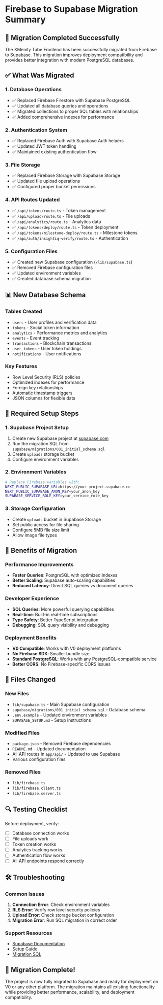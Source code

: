 # Firebase to Supabase Migration Summary

## 🎯 Migration Completed Successfully

The XMenity Tube Frontend has been successfully migrated from Firebase to Supabase. This migration improves deployment compatibility and provides better integration with modern PostgreSQL databases.

## ✅ What Was Migrated

### 1. Database Operations
- ✅ Replaced Firebase Firestore with Supabase PostgreSQL
- ✅ Updated all database queries and operations
- ✅ Migrated collections to proper SQL tables with relationships
- ✅ Added comprehensive indexes for performance

### 2. Authentication System
- ✅ Replaced Firebase Auth with Supabase Auth helpers
- ✅ Updated JWT token handling
- ✅ Maintained existing authentication flow

### 3. File Storage
- ✅ Replaced Firebase Storage with Supabase Storage
- ✅ Updated file upload operations
- ✅ Configured proper bucket permissions

### 4. API Routes Updated
- ✅ `/api/tokens/route.ts` - Token management
- ✅ `/api/upload/route.ts` - File uploads
- ✅ `/api/analytics/route.ts` - Analytics data
- ✅ `/api/tokens/deploy/route.ts` - Token deployment
- ✅ `/api/tokens/milestone-deploy/route.ts` - Milestone tokens
- ✅ `/api/auth/insightiq-verify/route.ts` - Authentication

### 5. Configuration Files
- ✅ Created new Supabase configuration (`/lib/supabase.ts`)
- ✅ Removed Firebase configuration files
- ✅ Updated environment variables
- ✅ Created database schema migration

## 📊 New Database Schema

### Tables Created
- `users` - User profiles and verification data
- `tokens` - Social token information
- `analytics` - Performance metrics and analytics
- `events` - Event tracking
- `transactions` - Blockchain transactions
- `user_tokens` - User token holdings
- `notifications` - User notifications

### Key Features
- Row Level Security (RLS) policies
- Optimized indexes for performance
- Foreign key relationships
- Automatic timestamp triggers
- JSON columns for flexible data

## 🔧 Required Setup Steps

### 1. Supabase Project Setup
1. Create new Supabase project at [supabase.com](https://supabase.com)
2. Run the migration SQL from `supabase/migrations/001_initial_schema.sql`
3. Create `uploads` storage bucket
4. Configure environment variables

### 2. Environment Variables
```bash
# Replace Firebase variables with:
NEXT_PUBLIC_SUPABASE_URL=https://your-project.supabase.co
NEXT_PUBLIC_SUPABASE_ANON_KEY=your_anon_key
SUPABASE_SERVICE_ROLE_KEY=your_service_role_key
```

### 3. Storage Configuration
- Create `uploads` bucket in Supabase Storage
- Set public access for file sharing
- Configure 5MB file size limit
- Allow image file types

## 🚀 Benefits of Migration

### Performance Improvements
- **Faster Queries**: PostgreSQL with optimized indexes
- **Better Scaling**: Supabase auto-scaling capabilities
- **Reduced Latency**: Direct SQL queries vs document queries

### Developer Experience
- **SQL Queries**: More powerful querying capabilities
- **Real-time**: Built-in real-time subscriptions
- **Type Safety**: Better TypeScript integration
- **Debugging**: SQL query visibility and debugging

### Deployment Benefits
- **V0 Compatible**: Works with V0 deployment platforms
- **No Firebase SDK**: Smaller bundle size
- **Standard PostgreSQL**: Works with any PostgreSQL-compatible service
- **Better CORS**: No Firebase-specific CORS issues

## 📝 Files Changed

### New Files
- `lib/supabase.ts` - Main Supabase configuration
- `supabase/migrations/001_initial_schema.sql` - Database schema
- `.env.example` - Updated environment variables
- `SUPABASE_SETUP.md` - Setup instructions

### Modified Files
- `package.json` - Removed Firebase dependencies
- `README.md` - Updated documentation
- All API routes in `app/api/` - Updated to use Supabase
- Various configuration files

### Removed Files
- `lib/firebase.ts`
- `lib/firebase.client.ts`
- `lib/firebase.server.ts`

## 🔍 Testing Checklist

Before deployment, verify:
- [ ] Database connection works
- [ ] File uploads work
- [ ] Token creation works
- [ ] Analytics tracking works
- [ ] Authentication flow works
- [ ] All API endpoints respond correctly

## 🛠 Troubleshooting

### Common Issues
1. **Connection Error**: Check environment variables
2. **RLS Error**: Verify row level security policies
3. **Upload Error**: Check storage bucket configuration
4. **Migration Error**: Run SQL migration in correct order

### Support Resources
- [Supabase Documentation](https://supabase.com/docs)
- [Setup Guide](./SUPABASE_SETUP.md)
- [Migration SQL](./supabase/migrations/001_initial_schema.sql)

## 🎉 Migration Complete!

The project is now fully migrated to Supabase and ready for deployment on V0 or any other platform. The migration maintains all existing functionality while providing better performance, scalability, and deployment compatibility.